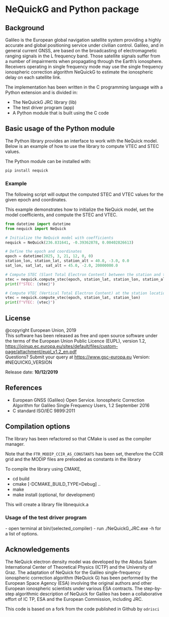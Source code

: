 # NeQuickG and Python package

## Background
Galileo is the European global navigation satellite system providing a highly accurate and global positioning service
under civilian control. Galileo, and in general current GNSS, are based on the broadcasting of electromagnetic ranging
signals in the L frequency band. Those satellite signals suffer from a number of impairments when propagating
through the Earth’s ionosphere. Receivers  operating  in  single  frequency  mode  may  use  the  single  frequency
ionospheric  correction  algorithm  NeQuickG to  estimate  the ionospheric delay on each satellite link.<br>

The implementation has been written in the C programming language with a Python extension and is divided in:

 - The NeQuickG JRC library (lib)
 - The test driver program (app)
 - A Python module that is built using the C code

## Basic usage of the Python module

The Python library provides an interface to work with the NeQuick model. Below is an example of how to use the library to compute VTEC and STEC values.

The Python module can be installed with:

```bash
pip install nequick
```

### Example

The following script will output the computed STEC and VTEC values for the given epoch and coordinates.

This example demonstrates how to initialize the NeQuick model, set the model coefficients, and compute the STEC and VTEC.

```python
from datetime import datetime
from nequick import NeQuick

# Initialize the NeQuick model with coefficients
nequick = NeQuick(236.831641, -0.39362878, 0.00402826613)

# Define the epoch and coordinates
epoch = datetime(2025, 3, 21, 12, 0, 0)
station_lon, station_lat, station_alt = 40.0, -3.0, 0.0
sat_lon, sat_lat, sat_alt = 45.0, -2.0, 20000000.0

# Compute STEC (Slant Total Electron Content) between the station and the satellite
stec = nequick.compute_stec(epoch, station_lat, station_lon, station_alt, sat_lat, sat_lon, sat_alt)
print(f"STEC: {stec}")

# Compute VTEC (Vertical Total Electron Content) at the station location
vtec = nequick.compute_vtec(epoch, station_lat, station_lon)
print(f"VTEC: {vtec}")
```

## License
@copyright European Union, 2019<br>
 This software has been released as free and open source software
 under the terms of the European Union Public Licence (EUPL), version 1.2,
 https://joinup.ec.europa.eu/sites/default/files/custom-page/attachment/eupl_v1.2_en.pdf <br>
 Questions? Submit your query at https://www.gsc-europa.eu
Version: #NEQUICKG_VERSION<br>

Release date: <b>10/12/2019</b>

## References
 - European GNSS (Galileo) Open Service. Ionospheric Correction Algorithm for Galileo Single Frequency Users, 1.2 September 2016
 - C standard ISO/IEC 9899:2011

## Compilation options

The library has been refactored so that CMake is used as the compiler manager.

Note that the `FTR_MODIP_CCIR_AS_CONSTANTS` has been set, therefore the CCIR
grid and the MODIP files are preloaded as constants in the library

To compile the library using CMAKE,
 - cd build
 - cmake [-DCMAKE_BUILD_TYPE=Debug] ..
 - make
 - make install (optional, for development)

 This will create a library file libnequick.a

<h3>Usage of the test driver program</h3>
 - open terminal at bin/(selected_compiler)
 - run ./NeQuickG_JRC.exe -h for a list of options.

## Acknowledgements

The NeQuick electron density model was developed by the Abdus Salam International Center of Theoretical
Physics (ICTP) and the University of Graz. The adaptation of NeQuick for the Galileo single-frequency ionospheric
correction algorithm (NeQuick G) has been performed by the European Space Agency (ESA) involving the original
authors and other European ionospheric scientists under various ESA contracts. The step-by-step algorithmic
description of NeQuick for Galileo has been a collaborative effort of IC TP, ESA and the European Commission, including JRC.

This code is based on a fork from the code published in Github by `odrisci`
